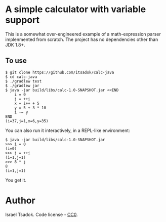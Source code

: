 # A simple calculator with variable support

This is a somewhat over-engineered example of a math-expression parser implenmented from scratch. The project has no
dependencies other than JDK 1.8+.

## To use

```
$ git clone https://github.com/itsadok/calc-java
$ cd calc-java
$ ./gradlew test
$ ./gradlew jar
$ java -jar build/libs/calc-1.0-SNAPSHOT.jar <<END
	i = 0
	j = ++i
	x = i++ + 5
	y = 5 + 3 * 10
	i += y
END
(i=37,j=1,x=6,y=35)
```

You can also run it interactively, in a REPL-like environment:

```
$ java -jar build/libs/calc-1.0-SNAPSHOT.jar
>>> i = 0
(i=0)
>>> j = ++i
(i=1,j=1)
>>> 8 * j
8
(i=1,j=1)
```

You get it.

# Author

Israel Tsadok. Code license - [CC0](http://creativecommons.org/publicdomain/zero/1.0/).
